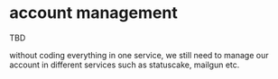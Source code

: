 # account management

TBD

without coding everything in one service, we still need to manage our account in different services such as statuscake, mailgun etc.
